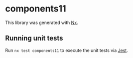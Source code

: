 # components11

This library was generated with [Nx](https://nx.dev).

## Running unit tests

Run `nx test components11` to execute the unit tests via [Jest](https://jestjs.io).
